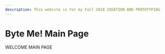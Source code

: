 ```yaml
---
description: This website is for my Fall 2018 IDEATION AND PROTOTYPING!
---
```


# Byte Me! Main Page

WELCOME MAIN PAGE





